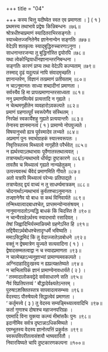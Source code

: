 +++
title = "04"

+++
कस्य चित्तु यदीष्येत स्वत एव प्रमाणता । \] ( १ )  
प्रथमस्य तथाभावे प्रद्वेषः किन्निबन्धनः ॥७६॥  
श्रोत्रधीश्चाप्रमाणं स्यादितराभिरसङ्गतेः ।  
स्याच्चेत्तज्जनितेनैव ज्ञानेनान्येन सङ्गतिः ॥७७॥  
वेदेऽपि शतकृत्वः स्याद्बुद्धिरुच्चारणाऽनुगा ।  
साधनान्तरजन्या तु बुद्धिर्नास्ति द्वयोरपि ॥७८॥  
यथा त्वेकोन्द्रियाधीनज्ञानान्तरनिबन्धना ।  
सङ्गतिः कारणं प्राप्य तथा वेदेऽपि कल्प्यताम् ॥७९॥  
तस्माद् दृढं यदुत्पन्नं नापि संवादमृच्छति ।  
ज्ञानान्तरेण, विज्ञानं तत्प्रमाणं प्रतीयताम् ॥८०॥  
न चाऽनुमानतः साध्या शब्दादीनां प्रमाणता ।  
सर्वस्यैव हि मा प्रापत्प्रमाणान्तरसाध्यता ॥८१॥  
ननु प्रमाणमित्येवं प्रत्यत्तादि न गृह्यते ।  
न चेत्थमगृहीतेन व्यवहारोऽवकल्पते ॥८२॥  
प्रमाणं ग्रहणात्पूर्वं स्वरूपेणैव संस्थितम् ।  
निरपेक्षं स्वकार्येशहु गुह्यते प्रत्ययान्तरैः ॥८३॥  
तेनास्य ज्ञानमानत्वं ( १ ) प्रामाण्ये नोपयुज्यते ।  
विषयानुभवो ह्यत्र पूर्वस्मादेव लभ्यते ॥८४॥  
अप्रमाणं पुनः स्वार्थग्राहकं स्यात्स्वरूपतः ।  
निवृत्तिस्तस्य मिथ्यात्वे नागृहीते परैर्भवेत् ॥८५॥  
न ह्यर्थस्याऽतथाभावः पूर्वेणातस्तथात्ववत् ।  
तत्राप्यर्थाऽन्यथाभावे धीर्यद्वा दुष्टकारणे ॥८६॥  
तावतैव च मिथ्यात्वं गृह्यते नान्यहेतुकम् ।  
उत्पत्त्यवस्थं चैवेदं प्रमाणमिति गीयते ॥८७॥  
अतो यत्रापि मिथ्यात्वं परेभ्यः प्रतिपाद्यते ।  
तत्राप्येतद् द्वयं वाच्यं न तु साधर्म्यमात्रकम् ॥८८॥  
चोदनार्थाऽन्यथाभावं कुर्वतश्चाऽनुमानतः ।  
तज्ज्ञानेनैव यो बाधः स कथं विनिवार्यते ॥८९॥  
तन्मिथ्यात्वादबाधश्चेत्, प्राप्तमन्योन्यसंश्रयम् ।  
नानुमानादतोऽन्यद्धि बाधकं किं चिदस्ति ते ॥९०॥  
न चान्यैरग्रहेऽर्थस्य स्यादभावो रसादिवत् ।  
तेषां जिह्वादिभिर्यस्मान्नियमो ग्रहणेऽस्ति हि ॥९१॥  
तद्दियैवाऽर्थबोधश्चेत्तादृग्धर्मे भविष्यति ।  
ममाऽसिद्धमिदं किं तु वेदाज्जातेऽवबोधने ॥९२॥  
वक्तुं न द्वेषमात्रेण युज्यते सत्यवादिना ( १ ) ।  
द्वेषादसम्मतत्वाद्वा न च स्यादप्रमाणता ॥९३॥  
न चात्मेच्छाऽभ्यनुज्ञाभ्यां प्रामाण्यमवकल्पते ।  
अग्निदाहादिदुःखस्य न ह्यप्रत्यक्षतेष्यते ॥९४॥  
न चाभिलापिकं ज्ञानं प्रामाण्येनावधार्यते ( २ ) ।  
‘ तस्मादालोकवद्वेदे सर्वसाधारणे सति ॥९५॥  
नैवं विप्रतिपत्तव्यं ’ बौद्धादेर्वक्ष्यतेऽन्तरम् ।  
पुरुषाऽशक्तितस्तत्र सापवादत्वसम्भवः ॥९६॥  
वेदस्याऽ पौरुषेयत्वे सिद्धात्वेवं प्रमाणता ।  
‘ कर्तृमत्त्वे ( ३ ) तु वेदस्य सम्यड्मिथ्यात्ववादिभि ॥९७॥  
कर्ता गुणाश्च दोषाश्च महाजनपरिग्रहः ।  
एवमादि विना युक्त्या कल्प्यं मीमांसकैः पुनः ॥९८॥  
इदानीमिव सर्वत्र दृष्टान्नाऽधिकमिष्यते ।  
एवम्भूतस्य वेदस्य ज्ञानोत्पत्तिं प्रकुर्वतः ॥९९॥  
स्वरूपविपरीतत्वसंशयौ भाष्यवारितौ ।  
निवारयिष्यते चापि दुष्टकारणकल्पना ॥१००॥  
    
